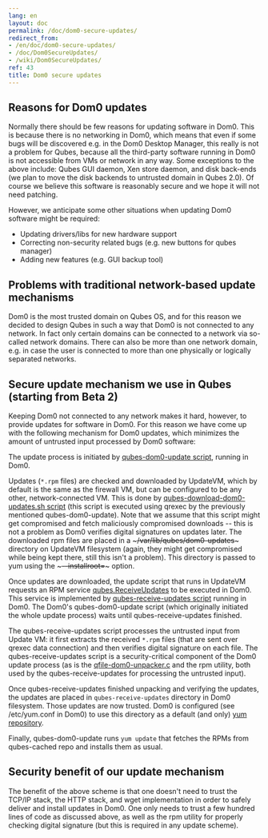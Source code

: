 ```yaml
---
lang: en
layout: doc
permalink: /doc/dom0-secure-updates/
redirect_from:
- /en/doc/dom0-secure-updates/
- /doc/Dom0SecureUpdates/
- /wiki/Dom0SecureUpdates/
ref: 43
title: Dom0 secure updates
---
```


Reasons for Dom0 updates
------------------------

Normally there should be few reasons for updating software in Dom0. This is because there is no networking in Dom0, which means that even if some bugs will be discovered e.g. in the Dom0 Desktop Manager, this really is not a problem for Qubes, because all the third-party software running in Dom0 is not accessible from VMs or network in any way. Some exceptions to the above include: Qubes GUI daemon, Xen store daemon, and disk back-ends (we plan to move the disk backends to untrusted domain in Qubes 2.0). Of course we believe this software is reasonably secure and we hope it will not need patching.

However, we anticipate some other situations when updating Dom0 software might be required:

- Updating drivers/libs for new hardware support
- Correcting non-security related bugs (e.g. new buttons for qubes manager)
- Adding new features (e.g. GUI backup tool)

Problems with traditional network-based update mechanisms
---------------------------------------------------------

Dom0 is the most trusted domain on Qubes OS, and for this reason we decided to design Qubes in such a way that Dom0 is not connected to any network. In fact only certain domains can be connected to a network via so-called network domains. There can also be more than one network domain, e.g. in case the user is connected to more than one physically or logically separated networks.

Secure update mechanism we use in Qubes (starting from Beta 2)
-------------------------------------------------------------

Keeping Dom0 not connected to any network makes it hard, however, to provide updates for software in Dom0. For this reason we have come up with the following mechanism for Dom0 updates, which minimizes the amount of untrusted input processed by Dom0 software:

The update process is initiated by [qubes-dom0-update script](https://github.com/QubesOS/qubes-core-admin-linux/blob/release2/dom0-updates/qubes-dom0-update), running in Dom0.

Updates (`*.rpm` files) are checked and downloaded by UpdateVM, which by default is the same as the firewall VM, but can be configured to be any other, network-connected VM. This is done by [qubes-download-dom0-updates.sh script](https://github.com/QubesOS/qubes-core-agent-linux/blob/release2/misc/qubes-download-dom0-updates.sh) (this script is executed using qrexec by the previously mentioned qubes-dom0-update). Note that we assume that this script might get compromised and fetch maliciously compromised downloads -- this is not a problem as Dom0 verifies digital signatures on updates later. The downloaded rpm files are placed in a ~~~/var/lib/qubes/dom0-updates~~~ directory on UpdateVM filesystem (again, they might get compromised while being kept there, still this isn't a problem). This directory is passed to yum using the ~~~--installroot=~~~ option.

Once updates are downloaded, the update script that runs in UpdateVM requests an RPM service [qubes.ReceiveUpdates](https://github.com/QubesOS/qubes-core-admin-linux/blob/release2/dom0-updates/qubes.ReceiveUpdates) to be executed in Dom0. This service is implemented by [qubes-receive-updates script](https://github.com/QubesOS/qubes-core-admin-linux/blob/release2/dom0-updates/qubes-receive-updates) running in Dom0. The Dom0's qubes-dom0-update script (which originally initiated the whole update process) waits until qubes-receive-updates finished.

The qubes-receive-updates script processes the untrusted input from Update VM: it first extracts the received `*.rpm` files (that are sent over qrexec data connection) and then verifies digital signature on each file. The qubes-receive-updates script is a security-critical component of the Dom0 update process (as is the [qfile-dom0-unpacker.c](https://github.com/QubesOS/qubes-core-admin-linux/blob/release2/dom0-updates/qfile-dom0-unpacker.c) and the rpm utility, both used by the qubes-receive-updates for processing the untrusted input).

Once qubes-receive-updates finished unpacking and verifying the updates, the updates are placed in ``qubes-receive-updates`` directory in Dom0 filesystem. Those updates are now trusted. Dom0 is configured (see /etc/yum.conf in Dom0) to use this directory as a default (and only) [yum repository](https://github.com/QubesOS/qubes-core-admin-linux/blob/release2/dom0-updates/qubes-cached.repo).

Finally, qubes-dom0-update runs ``yum update`` that fetches the RPMs from qubes-cached repo and installs them as usual.

Security benefit of our update mechanism
----------------------------------------

The benefit of the above scheme is that one doesn't need to trust the TCP/IP stack, the HTTP stack, and wget implementation in order to safely deliver and install updates in Dom0. One only needs to trust a few hundred lines of code as discussed above, as well as the rpm utility for properly checking digital signature (but this is required in any update scheme).
